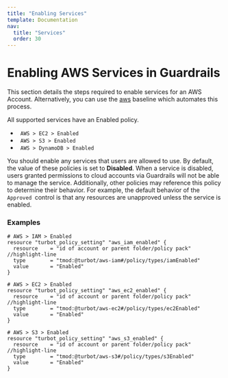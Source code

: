 ```yaml
---
title: "Enabling Services"
template: Documentation
nav:
  title: "Services"
  order: 30
---
```


# Enabling AWS Services in Guardrails

<div className="alert alert-warning">
This section details the steps required to enable services for an AWS Account. Alternatively, you can use the <a href="https://github.com/turbot/guardrails-samples/tree/main/baselines/aws">aws</a> baseline which automates this process.
</div>

All supported services have an Enabled policy.

<div className="example">
  <ul>
    <li><code> AWS > EC2 > Enabled </code></li>
    <li><code> AWS > S3 > Enabled </code></li>
    <li><code> AWS > DynamoDB > Enabled </code></li>
  </ul>
</div>

You should enable any services that users are allowed to use. By default, the
value of these policies is set to **Disabled**. When a service is disabled,
users granted permissions to cloud accounts via Guardrails will not be able to
manage the service. Additionally, other policies may reference this policy to
determine their behavior. For example, the default behavior of the
`Approved `control is that any resources are unapproved unless the service is
enabled.

### Examples

```hcl
# AWS > IAM > Enabled
resource "turbot_policy_setting" "aws_iam_enabled" {
  resource    = "id of account or parent folder/policy pack"   //highlight-line
  type        = "tmod:@turbot/aws-iam#/policy/types/iamEnabled"
  value       = "Enabled"
}

# AWS > EC2 > Enabled
resource "turbot_policy_setting" "aws_ec2_enabled" {
  resource    = "id of account or parent folder/policy pack"   //highlight-line
  type        = "tmod:@turbot/aws-ec2#/policy/types/ec2Enabled"
  value       = "Enabled"
}

# AWS > S3 > Enabled
resource "turbot_policy_setting" "aws_s3_enabled" {
  resource    = "id of account or parent folder/policy pack"   //highlight-line
  type        = "tmod:@turbot/aws-s3#/policy/types/s3Enabled"
  value       = "Enabled"
}
```
